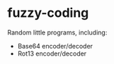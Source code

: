 # fuzzy-coding
Random little programs, including:

- Base64 encoder/decoder
- Rot13 encoder/decoder
